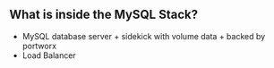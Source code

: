 ## What is inside the MySQL Stack?
* MySQL database server + sidekick with volume data + backed by portworx
* Load Balancer
